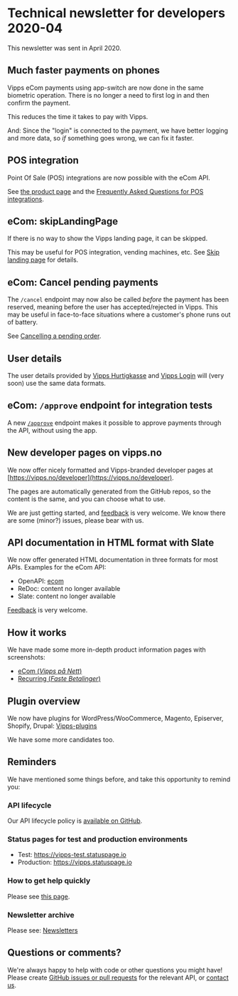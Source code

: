 <!-- START_METADATA
---
title: Technical newsletter for developers 2020-04
sidebar_label: 2020-04
sidebar_position: 77
pagination_next: null
pagination_prev: null
---
END_METADATA -->

# Technical newsletter for developers 2020-04

This newsletter was sent in April 2020.

## Much faster payments on phones

Vipps eCom payments using app-switch are now done in the same biometric operation.
There is no longer a need to first log in and then confirm the payment.

This reduces the time it takes to pay with Vipps.

And: Since the "login" is connected to the payment, we have better logging and
more data, so _if_ something goes wrong, we can fix it faster.

## POS integration

Point Of Sale (POS) integrations are now possible with the eCom API.

See
[the product page](https://www.vipps.no/produkter-og-tjenester/bedrift/ta-betalt-i-butikk/vipps-i-kassa/)
and the
[Frequently Asked Questions for POS integrations](../faqs/pos-integrations-faq.md).

## eCom: skipLandingPage

If there is no way to show the Vipps landing page, it can be skipped.

This may be useful for POS integration, vending machines, etc.
See
[Skip landing page](../common-topics/vipps-landing-page.md#skip-landing-page)
for details.

## eCom: Cancel pending payments

The `/cancel` endpoint may now also be called _before_ the payment has been
reserved, meaning before the user has accepted/rejected in Vipps. This may be
useful in face-to-face situations where a customer's phone runs out of battery.

See
[Cancelling a pending order](https://developer.vippsmobilepay.com/docs/APIs/ecom-api/vipps-ecom-api#Cancelling-a-pending-order).

## User details

The user details provided by
[Vipps Hurtigkasse](https://www.vipps.no/produkter-og-tjenester/bedrift/ta-betalt-paa-nett/ta-betalt-paa-nett/)
and
[Vipps Login](https://www.vipps.no/produkter-og-tjenester/bedrift/logg-inn-med-vipps/logg-inn-med-vipps/)
will (very soon) use the same data formats.

## eCom: `/approve` endpoint for integration tests

A new
[`/approve`](https://developer.vippsmobilepay.com/docs/APIs/ecom-api/vipps-ecom-api#testing)
endpoint makes it possible to approve payments through the API,
without using the app.

## New developer pages on vipps.no

We now offer nicely formatted and Vipps-branded developer pages at
[https://vipps.no/developer](https://vipps.no/developer).

The pages are automatically generated from the GitHub repos, so the
content is the same, and you can choose what to use.

We are just getting started, and
[feedback](https://developer.vippsmobilepay.com/docs/vipps-developers/contact)
is very welcome. We know there are some (minor?) issues, please bear with us.

## API documentation in HTML format with Slate

We now offer generated HTML documentation in three formats for most APIs.
Examples for the eCom API:

* OpenAPI: [ecom](https://developer.vippsmobilepay.com/api/ecom)
* ReDoc: content no longer available
* Slate: content no longer available

[Feedback](https://developer.vippsmobilepay.com/docs/vipps-developers/contact)
is very welcome.

## How it works

We have made some more in-depth product information pages with screenshots:

* [eCom (_Vipps på Nett_)](https://developer.vippsmobilepay.com/docs/APIs/ecom-api/how-it-works)
* [Recurring (_Faste Betalinger_)](https://developer.vippsmobilepay.com/docs/APIs/recurring-api/how-it-works)

## Plugin overview

We now have plugins for WordPress/WooCommerce, Magento, Episerver, Shopify, Drupal:
[Vipps-plugins](https://developer.vippsmobilepay.com/docs/vipps-plugins)

We have some more candidates too.

## Reminders

We have mentioned some things before, and take this opportunity to remind you:

### API lifecycle

Our API lifecycle policy is
[available on GitHub](../common-topics/api-lifecycle.md).

### Status pages for test and production environments

* Test: https://vipps-test.statuspage.io
* Production: https://vipps.statuspage.io

### How to get help quickly

Please see
[this page](https://developer.vippsmobilepay.com/docs/vipps-developers/contact).

### Newsletter archive

Please see: [Newsletters](https://developer.vippsmobilepay.com/docs/vipps-developers/newsletters)

## Questions or comments?

We're always happy to help with code or other questions you might have!
Please create [GitHub issues or pull requests](https://github.com/vippsas)
for the relevant API,
or [contact us](https://developer.vippsmobilepay.com/docs/vipps-developers/contact).
